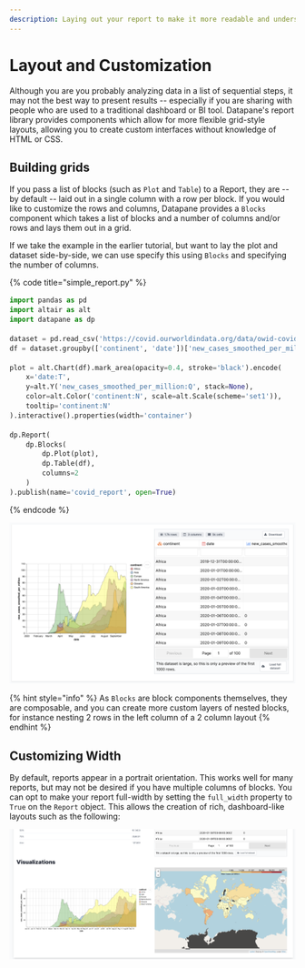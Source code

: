 ```yaml
---
description: Laying out your report to make it more readable and understandable
---
```


# Layout and Customization

Although you are you probably analyzing data in a list of sequential steps, it may not the best way to present results -- especially if you are sharing with people who are used to a traditional dashboard or BI tool. Datapane's report library provides components which allow for more flexible grid-style layouts, allowing you to create custom interfaces without knowledge of HTML or CSS.

## Building grids

If you pass a list of blocks \(such as `Plot` and `Table`\) to a Report, they are -- by default -- laid out in a single column with a row per block. If you would like to customize the rows and columns, Datapane provides a `Blocks` component which takes a list of blocks and a number of columns and/or rows and lays them out in a grid.

If we take the example in the earlier tutorial, but want to lay the plot and dataset side-by-side, we can use specify this using `Blocks` and specifying the number of columns.

{% code title="simple\_report.py" %}
```python
import pandas as pd
import altair as alt
import datapane as dp

dataset = pd.read_csv('https://covid.ourworldindata.org/data/owid-covid-data.csv')
df = dataset.groupby(['continent', 'date'])['new_cases_smoothed_per_million'].mean().reset_index()

plot = alt.Chart(df).mark_area(opacity=0.4, stroke='black').encode(
    x='date:T',
    y=alt.Y('new_cases_smoothed_per_million:Q', stack=None),
    color=alt.Color('continent:N', scale=alt.Scale(scheme='set1')),
    tooltip='continent:N'
).interactive().properties(width='container')

dp.Report(
    dp.Blocks(
        dp.Plot(plot), 
        dp.Table(df),
        columns=2
    )
).publish(name='covid_report', open=True)
```
{% endcode %}

![](../.gitbook/assets/image%20%28104%29.png)

{% hint style="info" %}
As `Blocks` are block components themselves, they are composable, and you can create more custom layers of nested blocks, for instance nesting 2 rows in the left column of a 2 column layout
{% endhint %}

## Customizing Width

By default, reports appear in a portrait orientation. This works well for many reports, but may not be desired if you have multiple columns of blocks. You can opt to make your report full-width by setting the `full_width` property to `True` on the `Report` object. This allows the creation of rich, dashboard-like layouts such as the following:  


![](../.gitbook/assets/image%20%28106%29.png)



